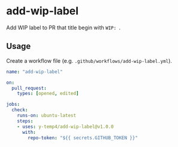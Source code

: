 # add-wip-label

Add WIP label to PR that title begin with `WIP: `.

## Usage

Create a workflow file (e.g. `.github/workflows/add-wip-label.yml`).

```yml
name: "add-wip-label"

on:
  pull_request:
    types: [opened, edited]

jobs:
  check:
    runs-on: ubuntu-latest
    steps:
    - uses: y-temp4/add-wip-label@v1.0.0
      with:
        repo-token: "${{ secrets.GITHUB_TOKEN }}"
```
